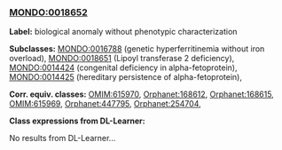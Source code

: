 
### [MONDO:0018652](http://purl.obolibrary.org/obo/MONDO_0018652)
**Label:** biological anomaly without phenotypic characterization

**Subclasses:** [MONDO:0016788](http://purl.obolibrary.org/obo/MONDO_0016788) (genetic hyperferritinemia without iron overload), [MONDO:0018651](http://purl.obolibrary.org/obo/MONDO_0018651) (Lipoyl transferase 2 deficiency), [MONDO:0014424](http://purl.obolibrary.org/obo/MONDO_0014424) (congenital deficiency in alpha-fetoprotein), [MONDO:0014425](http://purl.obolibrary.org/obo/MONDO_0014425) (hereditary persistence of alpha-fetoprotein), 

**Corr. equiv. classes:** [OMIM:615970](http://purl.obolibrary.org/obo/OMIM_615970), [Orphanet:168612](http://www.orpha.net/ORDO/Orphanet_168612), [Orphanet:168615](http://www.orpha.net/ORDO/Orphanet_168615), [OMIM:615969](http://purl.obolibrary.org/obo/OMIM_615969), [Orphanet:447795](http://www.orpha.net/ORDO/Orphanet_447795), [Orphanet:254704](http://www.orpha.net/ORDO/Orphanet_254704), 

**Class expressions from DL-Learner:**

No results from DL-Learner...



